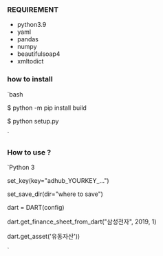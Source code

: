 ### REQUIREMENT
- python3.9
- yaml
- pandas
- numpy
- beautifulsoap4
- xmltodict 


### how to install
`bash 
<p> $ python -m pip install build </p>
<p> $ python setup.py </p>
`

### How to use ?
`Python 3
<p> set_key(key="adhub_YOURKEY_...") </p>
<p> set_save_dir(dir="where to save") </p>
<p></p>
<p> dart = DART(config) </p>
<p>dart.get_finance_sheet_from_dart("삼성전자", 2019, 1)</p>
<p>dart.get_asset('유동자산'))</p>
`
